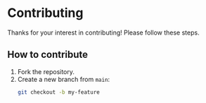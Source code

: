 # Contributing

Thanks for your interest in contributing! Please follow these steps.

## How to contribute

1. Fork the repository.
2. Create a new branch from `main`:
   ```bash
   git checkout -b my-feature
